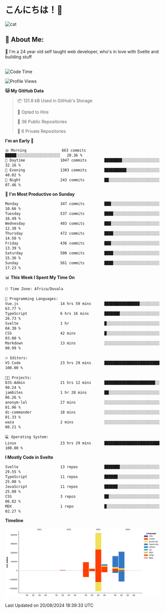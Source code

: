 

# こんにちは！🙂  
![cat](https://github.com/michaelnji/michaelnji/assets/73862378/606e99e9-2c18-4853-8722-991e4af8eae6)

## 💫 About Me:
🙂 I'm a 24 year old self taught web developer, who's in love with Svelte and building stuff <br><br>

<!--START_SECTION:waka-->
![Code Time](http://img.shields.io/badge/Code%20Time-866%20hrs%2026%20mins-blue)

![Profile Views](http://img.shields.io/badge/Profile%20Views-13-blue)

**🐱 My GitHub Data** 

> 📦 131.8 kB Used in GitHub's Storage 
 > 
> 💼 Opted to Hire
 > 
> 📜 36 Public Repositories 
 > 
> 🔑 6 Private Repositories 
 > 
**I'm an Early 🐤** 

```text
🌞 Morning                663 commits         █████░░░░░░░░░░░░░░░░░░░░   20.36 % 
🌆 Daytime                1047 commits        ████████░░░░░░░░░░░░░░░░░   32.16 % 
🌃 Evening                1303 commits        ██████████░░░░░░░░░░░░░░░   40.02 % 
🌙 Night                  243 commits         ██░░░░░░░░░░░░░░░░░░░░░░░   07.46 % 
```
📅 **I'm Most Productive on Sunday** 

```text
Monday                   347 commits         ███░░░░░░░░░░░░░░░░░░░░░░   10.66 % 
Tuesday                  537 commits         ████░░░░░░░░░░░░░░░░░░░░░   16.49 % 
Wednesday                403 commits         ███░░░░░░░░░░░░░░░░░░░░░░   12.38 % 
Thursday                 472 commits         ████░░░░░░░░░░░░░░░░░░░░░   14.50 % 
Friday                   436 commits         ███░░░░░░░░░░░░░░░░░░░░░░   13.39 % 
Saturday                 500 commits         ████░░░░░░░░░░░░░░░░░░░░░   15.36 % 
Sunday                   561 commits         ████░░░░░░░░░░░░░░░░░░░░░   17.23 % 
```


📊 **This Week I Spent My Time On** 

```text
🕑︎ Time Zone: Africa/Douala

💬 Programming Languages: 
Vue.js                   14 hrs 59 mins      ████████████████░░░░░░░░░   63.77 % 
TypeScript               6 hrs 16 mins       ███████░░░░░░░░░░░░░░░░░░   26.73 % 
Svelte                   1 hr                █░░░░░░░░░░░░░░░░░░░░░░░░   04.30 % 
CSS                      42 mins             █░░░░░░░░░░░░░░░░░░░░░░░░   03.00 % 
Markdown                 13 mins             ░░░░░░░░░░░░░░░░░░░░░░░░░   00.99 % 

🔥 Editors: 
VS Code                  23 hrs 29 mins      █████████████████████████   100.00 % 

🐱‍💻 Projects: 
DJS-Admin                21 hrs 12 mins      ███████████████████████░░   90.24 % 
jambites                 1 hr 28 mins        ██░░░░░░░░░░░░░░░░░░░░░░░   06.26 % 
anonym-lol               27 mins             ░░░░░░░░░░░░░░░░░░░░░░░░░   01.96 % 
dc-commander             18 mins             ░░░░░░░░░░░░░░░░░░░░░░░░░   01.33 % 
waza                     2 mins              ░░░░░░░░░░░░░░░░░░░░░░░░░   00.21 % 

💻 Operating System: 
Linux                    23 hrs 29 mins      █████████████████████████   100.00 % 
```

**I Mostly Code in Svelte** 

```text
Svelte                   13 repos            ███████░░░░░░░░░░░░░░░░░░   29.55 % 
TypeScript               11 repos            ██████░░░░░░░░░░░░░░░░░░░   25.00 % 
JavaScript               11 repos            ██████░░░░░░░░░░░░░░░░░░░   25.00 % 
CSS                      3 repos             ██░░░░░░░░░░░░░░░░░░░░░░░   06.82 % 
MDX                      1 repo              █░░░░░░░░░░░░░░░░░░░░░░░░   02.27 % 
```



**Timeline**

![Lines of Code chart](https://raw.githubusercontent.com/michaelnji/michaelnji/main/assets/bar_graph.png)


 Last Updated on 20/08/2024 18:39:33 UTC
<!--END_SECTION:waka-->
